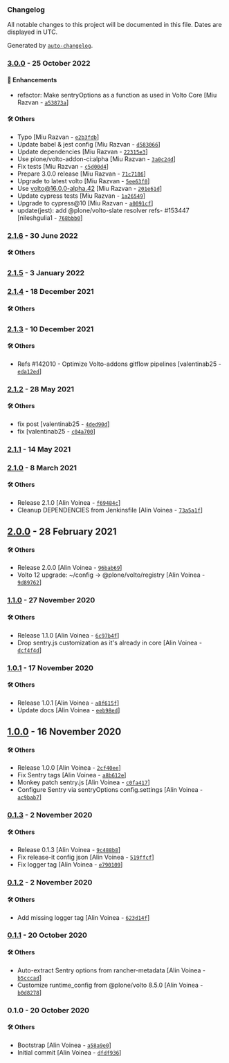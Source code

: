 ### Changelog

All notable changes to this project will be documented in this file. Dates are displayed in UTC.

Generated by [`auto-changelog`](https://github.com/CookPete/auto-changelog).

### [3.0.0](https://github.com/eea/volto-sentry-rancher-config/compare/2.1.6...3.0.0) - 25 October 2022

#### :nail_care: Enhancements

- refactor: Make sentryOptions as a function as used in Volto Core [Miu Razvan - [`a53873a`](https://github.com/eea/volto-sentry-rancher-config/commit/a53873a82b39bd42f2f8f52bedfb82a3651d04ef)]

#### :hammer_and_wrench: Others

- Typo [Miu Razvan - [`e2b3fdb`](https://github.com/eea/volto-sentry-rancher-config/commit/e2b3fdb5427eebfc1e1ecdc0018b9e0b531508bb)]
- Update babel & jest config [Miu Razvan - [`d583066`](https://github.com/eea/volto-sentry-rancher-config/commit/d583066aa00b4cbcb70f9643f1c179b61b63f470)]
- Update dependencies [Miu Razvan - [`22315e3`](https://github.com/eea/volto-sentry-rancher-config/commit/22315e3b06f6bf329dae0cf8be5310b17c7b40ad)]
- Use plone/volto-addon-ci:alpha [Miu Razvan - [`3a0c24d`](https://github.com/eea/volto-sentry-rancher-config/commit/3a0c24d8cab09a69ab96f60b234726fcaca17af7)]
- Fix tests [Miu Razvan - [`c5d00d4`](https://github.com/eea/volto-sentry-rancher-config/commit/c5d00d4a552e79f2a21d3ba6a3dca3184f53863e)]
- Prepare 3.0.0 release [Miu Razvan - [`71c7186`](https://github.com/eea/volto-sentry-rancher-config/commit/71c71860528dbf77b1c0aa68f8e376c1b57c9df0)]
- Upgrade to latest volto [Miu Razvan - [`5ee63f0`](https://github.com/eea/volto-sentry-rancher-config/commit/5ee63f07791e186bcdfe113f42bb0ef88fd5721b)]
- Use volto@16.0.0-alpha.42 [Miu Razvan - [`201e61d`](https://github.com/eea/volto-sentry-rancher-config/commit/201e61d37c386887cca9acad9bb1b4d1340a1beb)]
- Update  cypress tests [Miu Razvan - [`1a26549`](https://github.com/eea/volto-sentry-rancher-config/commit/1a26549a1f24dec93cf64f4c399ccef2a928e87c)]
- Upgrade to cypress@10 [Miu Razvan - [`a0091cf`](https://github.com/eea/volto-sentry-rancher-config/commit/a0091cfed3862105ac912e756ff4fac2db21fdc3)]
- update(jest): add @plone/volto-slate resolver refs- #153447 [nileshgulia1 - [`768bbb0`](https://github.com/eea/volto-sentry-rancher-config/commit/768bbb033e118edacd8eff044154c943074c0ad4)]
### [2.1.6](https://github.com/eea/volto-sentry-rancher-config/compare/2.1.5...2.1.6) - 30 June 2022

#### :hammer_and_wrench: Others

### [2.1.5](https://github.com/eea/volto-sentry-rancher-config/compare/2.1.4...2.1.5) - 3 January 2022

### [2.1.4](https://github.com/eea/volto-sentry-rancher-config/compare/2.1.3...2.1.4) - 18 December 2021

#### :hammer_and_wrench: Others

### [2.1.3](https://github.com/eea/volto-sentry-rancher-config/compare/2.1.2...2.1.3) - 10 December 2021

#### :hammer_and_wrench: Others

- Refs #142010 - Optimize Volto-addons gitflow pipelines [valentinab25 - [`eda12ed`](https://github.com/eea/volto-sentry-rancher-config/commit/eda12eda6401bf13aaa0ed4ae25b7cc079d98c35)]
### [2.1.2](https://github.com/eea/volto-sentry-rancher-config/compare/2.1.1...2.1.2) - 28 May 2021

#### :hammer_and_wrench: Others

- fix post [valentinab25 - [`4ded90d`](https://github.com/eea/volto-sentry-rancher-config/commit/4ded90d046b56e355da250089daac8efc43fd53c)]
- fix [valentinab25 - [`c04a700`](https://github.com/eea/volto-sentry-rancher-config/commit/c04a70002c83946cfbe654aac42dc84baebc9bf8)]
### [2.1.1](https://github.com/eea/volto-sentry-rancher-config/compare/2.1.0...2.1.1) - 14 May 2021

### [2.1.0](https://github.com/eea/volto-sentry-rancher-config/compare/2.0.0...2.1.0) - 8 March 2021

#### :hammer_and_wrench: Others

- Release 2.1.0 [Alin Voinea - [`f69484c`](https://github.com/eea/volto-sentry-rancher-config/commit/f69484c0918d83ffaa5bc3c81ff29428450fd6ec)]
- Cleanup DEPENDENCIES from Jenkinsfile [Alin Voinea - [`73a5a1f`](https://github.com/eea/volto-sentry-rancher-config/commit/73a5a1fcc202f48f29db4d2027571a19cb79548b)]
## [2.0.0](https://github.com/eea/volto-sentry-rancher-config/compare/1.1.0...2.0.0) - 28 February 2021

#### :hammer_and_wrench: Others

- Release 2.0.0 [Alin Voinea - [`96bab69`](https://github.com/eea/volto-sentry-rancher-config/commit/96bab6918bec1ee32d2664112d353a232666d214)]
- Volto 12 upgrade: ~/config -&gt; @plone/volto/registry [Alin Voinea - [`9d89762`](https://github.com/eea/volto-sentry-rancher-config/commit/9d89762241115c506969bfd3f3220ccb533a018f)]
### [1.1.0](https://github.com/eea/volto-sentry-rancher-config/compare/1.0.1...1.1.0) - 27 November 2020

#### :hammer_and_wrench: Others

- Release 1.1.0 [Alin Voinea - [`6c97b4f`](https://github.com/eea/volto-sentry-rancher-config/commit/6c97b4f8516ead61c9e3e8f07f19112d61b1dc97)]
- Drop sentry.js customization as it's already in core [Alin Voinea - [`dcf4f4d`](https://github.com/eea/volto-sentry-rancher-config/commit/dcf4f4db517ce8ad4e6bb4731d78325e23a8a5e5)]
### [1.0.1](https://github.com/eea/volto-sentry-rancher-config/compare/1.0.0...1.0.1) - 17 November 2020

#### :hammer_and_wrench: Others

- Release 1.0.1 [Alin Voinea - [`a8f615f`](https://github.com/eea/volto-sentry-rancher-config/commit/a8f615f98276ee9c4210b63cb7c5e7adc714384f)]
- Update docs [Alin Voinea - [`eeb98ed`](https://github.com/eea/volto-sentry-rancher-config/commit/eeb98ed315e0ca78c54c0a77db5ef559f0bc07f2)]
## [1.0.0](https://github.com/eea/volto-sentry-rancher-config/compare/0.1.3...1.0.0) - 16 November 2020

#### :hammer_and_wrench: Others

- Release 1.0.0 [Alin Voinea - [`2cf40ee`](https://github.com/eea/volto-sentry-rancher-config/commit/2cf40eebdbd92c36b78cd262019624d495aa6c11)]
- Fix Sentry tags [Alin Voinea - [`a8b612e`](https://github.com/eea/volto-sentry-rancher-config/commit/a8b612ee2723de70961b60278b9aa25b1690da60)]
- Monkey patch sentry.js [Alin Voinea - [`c0fa417`](https://github.com/eea/volto-sentry-rancher-config/commit/c0fa4177869ed8d287fbb759bf79b83e8cb99227)]
- Configure Sentry via sentryOptions config.settings [Alin Voinea - [`ac9bab7`](https://github.com/eea/volto-sentry-rancher-config/commit/ac9bab781a4a1d48049abe9dd8dfe019e470ca52)]
### [0.1.3](https://github.com/eea/volto-sentry-rancher-config/compare/0.1.2...0.1.3) - 2 November 2020

#### :hammer_and_wrench: Others

- Release 0.1.3 [Alin Voinea - [`9c488b8`](https://github.com/eea/volto-sentry-rancher-config/commit/9c488b8d7983e2e34735c68bdb548c1a96d05fd1)]
- Fix release-it config json [Alin Voinea - [`519ffcf`](https://github.com/eea/volto-sentry-rancher-config/commit/519ffcf94d9a1ea7afe65479ce9d76caf1b3c009)]
- Fix logger tag [Alin Voinea - [`e790109`](https://github.com/eea/volto-sentry-rancher-config/commit/e79010900e57729ad3a0d9b69b5174ce1bc811ad)]
### [0.1.2](https://github.com/eea/volto-sentry-rancher-config/compare/0.1.1...0.1.2) - 2 November 2020

#### :hammer_and_wrench: Others

- Add missing logger tag [Alin Voinea - [`623d14f`](https://github.com/eea/volto-sentry-rancher-config/commit/623d14f6b56e927eb24572d9fc8d387ff1a1c0cd)]
### [0.1.1](https://github.com/eea/volto-sentry-rancher-config/compare/0.1.0...0.1.1) - 20 October 2020

#### :hammer_and_wrench: Others

- Auto-extract Sentry options from rancher-metadata [Alin Voinea - [`b5cccad`](https://github.com/eea/volto-sentry-rancher-config/commit/b5cccadab70e1cb4d909c0290953819d2d956c3a)]
- Customize runtime_config from @plone/volto 8.5.0 [Alin Voinea - [`b0d8278`](https://github.com/eea/volto-sentry-rancher-config/commit/b0d82781d5904a591fb168e3a5be6a4fdd786421)]
### 0.1.0 - 20 October 2020

#### :hammer_and_wrench: Others

- Bootstrap [Alin Voinea - [`a58a9e0`](https://github.com/eea/volto-sentry-rancher-config/commit/a58a9e00fbdfaf0d4400f369cf4c6dcd6940d854)]
- Initial commit [Alin Voinea - [`dfdf936`](https://github.com/eea/volto-sentry-rancher-config/commit/dfdf93693a0a48775d614e7e470448b0705c6192)]
